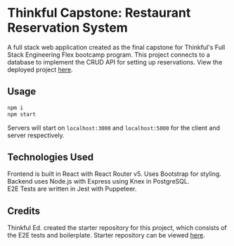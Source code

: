 # Thinkful Capstone: Restaurant Reservation System

A full stack web application created as the final capstone for Thinkful's Full Stack Engineering Flex bootcamp program. This project connects to a database to implement the CRUD API for setting up reservations. View the deployed project [here](thinkful-reservationapp.vercel.app).

## Usage
```bash
npm i
npm start
```
Servers will start on `localhost:3000` and `localhost:5000` for the client and server respectively.

## Technologies Used
Frontend is built in React with React Router v5. Uses Bootstrap for styling.     
Backend uses Node.js with Express using Knex in PostgreSQL.  
E2E Tests are written in Jest with Puppeteer.

## Credits
Thinkful Ed. created the starter repository for this project, which consists of the E2E tests and boilerplate. Starter repository can be viewed [here](https://github.com/Thinkful-Ed/starter-restaurant-reservation).
